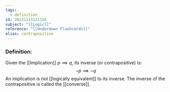 ```yaml
---
tags:
  - definition
id: 20231113121126
subject: "[[Logic]]"
reference: "[[Underdown Flashcards]]"
alias: contrapositive
---
```

### Definition:
Given the [[Implication]] $p \implies q$, its inverse (or contrapositive) is:
$$ \neg p \implies \neg q $$
An implication is not [[logically equivalent]] to its inverse. The inverse of the contrapositive is called the [[converse]].